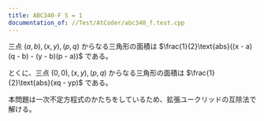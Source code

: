 ```yaml
---
title: ABC340-F S = 1
documentation_of: //Test/AtCoder/abc340_f.test.cpp
---
```


三点 $(a, b), (x, y), (p, q)$ からなる三角形の面積は $\frac{1}{2}\text{abs}((x - a)(q - b) - (y - b)(p - a))$ である。

とくに、三点 $(0, 0), (x, y), (p, q)$ からなる三角形の面積は $\frac{1}{2}\text{abs}(xq - yp)$ である。

本問題は一次不定方程式のかたちをしているため、拡張ユークリッドの互除法で解ける。

